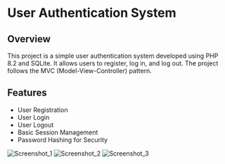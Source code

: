 # User Authentication System

## Overview

This project is a simple user authentication system developed using PHP 8.2 and SQLite. It allows users to register, log in, and log out. The project follows the MVC (Model-View-Controller) pattern.

## Features

- User Registration
- User Login
- User Logout
- Basic Session Management
- Password Hashing for Security

![Screenshot_1](https://github.com/user-attachments/assets/00a82d8a-9326-40ad-bbb4-862305096271)
![Screenshot_2](https://github.com/user-attachments/assets/3cfb37ff-ec4a-47c3-9509-875681d5b6cd)
![Screenshot_3](https://github.com/user-attachments/assets/250d30b9-0547-4122-b622-f42f201d2781)


